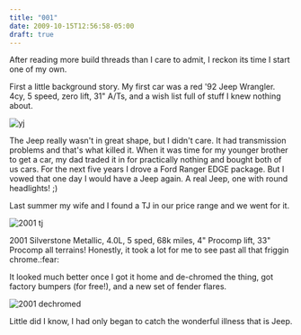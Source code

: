 ```yaml
---
title: "001"
date: 2009-10-15T12:56:58-05:00
draft: true
---
```


After reading more build threads than I care to admit, I reckon its time I start one of my own.

First a little background story. My first car was a red '92 Jeep Wrangler. 4cy, 5 speed, zero lift, 31" A/Ts, and a wish list full of stuff I knew nothing about.

![yj](../img/001-yj.webp)

The Jeep really wasn't in great shape, but I didn't care. It had transmission problems and that's what killed it. When it was time for my younger brother to get a car, my dad traded it in for practically nothing and bought both of us cars. For the next five years I drove a Ford Ranger EDGE package. But I vowed that one day I would have a Jeep again. A real Jeep, one with round headlights! ;)

Last summer my wife and I found a TJ in our price range and we went for it.

![2001 tj](../img/001-2001TJ.avif)

2001 Silverstone Metallic, 4.0L, 5 sped, 68k miles, 4" Procomp lift, 33" Procomp all terrains! Honestly, it took a lot for me to see past all that friggin chrome.:fear:

It looked much better once I got it home and de-chromed the thing, got factory bumpers (for free!), and a new set of fender flares.

![2001 dechromed](../img/001-de-chromed.avif)

Little did I know, I had only began to catch the wonderful illness that is Jeep.